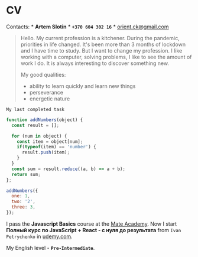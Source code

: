 # CV

  Contacts:
    * __Artem Slotin__
    * __`+370 604 302 16`__
    * <orient.ck@gmail.com>

  >Hello. My current profession is a kitchener. During the pandemic, priorities in life changed. 
  >It's been more than 3 months of lockdown and I have time to study. But I want to change my profession. 
  >I like working with a computer, solving problems, 
  >I like to see the amount of work I do. It is always interesting to discover something new.
  >  
  >  My good qualities:
  >    - ability to learn quickly and learn new things
  >    - perseverance
  >    - energetic nature

  `My last completed task    `
``` js
function addNumbers(object) {
  const result = [];

  for (num in object) {
    const item = object[num];
    if(typeof(item) == 'number') {
      result.push(item);
    }
  }
  const sum = result.reduce((a, b) => a + b);
  return sum;
};

addNumbers({
  one: 1,
  two: '2',
  three: 3,
});
```

I pass the **Javascript Basics** course at the [Mate Academy](https://mate.academy/learn).
Now I start **Полный курс по JavaScript + React - с нуля до результата** from `Ivan Petrychenko` in [udemy.com](https://www.udemy.com/).

My English level - **`Pre-Intermediate`**.